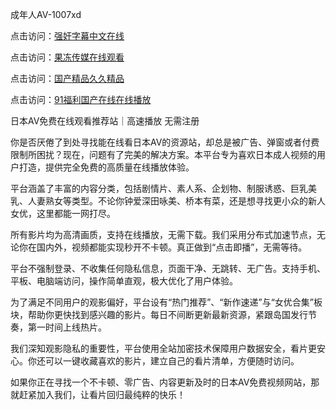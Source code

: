 成年人AV-1007xd

点击访问：<a href="https://heiliaoll4qsx.pages.dev/">强奸字幕中文在线</a>

点击访问：<a href="https://heiliaowt0d7p.pages.dev/">果冻传媒在线观看</a>

点击访问：<a href="https://heiliao2dmwwy.pages.dev/">国产精品久久精品</a>

点击访问：<a href="https://heiliaoxwd5i8.pages.dev/">91福利国产在线在线播放</a>

日本AV免费在线观看推荐站｜高速播放 无需注册

你是否厌倦了到处寻找能在线看日本AV的资源站，却总是被广告、弹窗或者付费限制所困扰？现在，问题有了完美的解决方案。本平台专为喜欢日本成人视频的用户打造，提供完全免费的高质量在线播放体验。

平台涵盖了丰富的内容分类，包括剧情片、素人系、企划物、制服诱惑、巨乳美乳、人妻熟女等类型。不论你钟爱深田咏美、桥本有菜，还是想寻找更小众的新人女优，这里都能一网打尽。

所有影片均为高清画质，支持在线播放，无需下载。我们采用分布式加速节点，无论你在国内外，视频都能实现秒开不卡顿。真正做到“点击即播”，无需等待。

平台不强制登录、不收集任何隐私信息，页面干净、无跳转、无广告。支持手机、平板、电脑端访问，操作简单直观，极大优化了用户体验。

为了满足不同用户的观影偏好，平台设有“热门推荐”、“新作速递”与“女优合集”板块，帮助你更快找到感兴趣的影片。每日不间断更新最新资源，紧跟岛国发行节奏，第一时间上线热片。

我们深知观影隐私的重要性，平台使用全站加密技术保障用户数据安全，看片更安心。你还可以一键收藏喜欢的影片，建立自己的看片清单，方便随时访问。

如果你正在寻找一个不卡顿、零广告、内容更新及时的日本AV免费视频网站，那就赶紧加入我们，让看片回归最纯粹的快乐！

<span style="display:none;">[Canonical link]( https://github.com/xd783/riben12316 ）</span>
